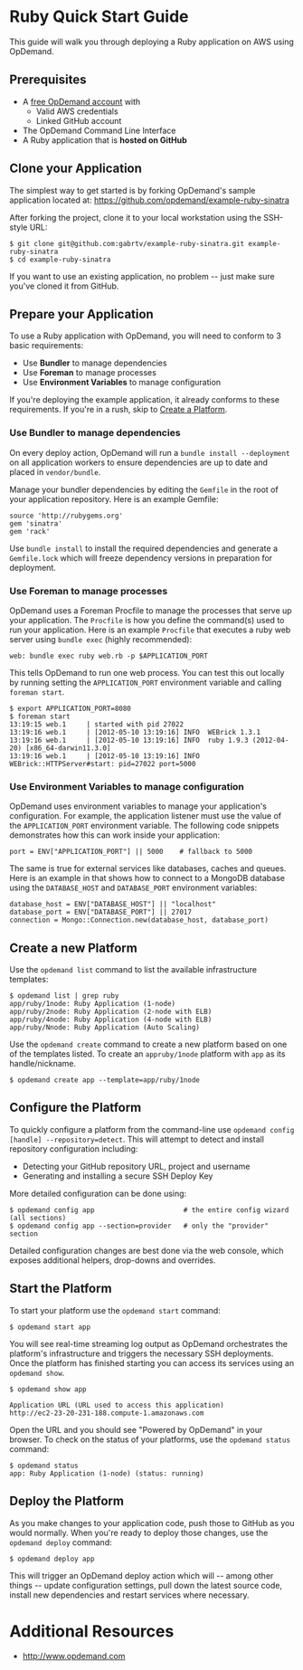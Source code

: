 Ruby Quick Start Guide
======================

This guide will walk you through deploying a Ruby application on AWS using OpDemand.

Prerequisites
--------------
* A [free OpDemand account](https://app.opdemand.com/signup) with
  * Valid AWS credentials
  * Linked GitHub account
* The OpDemand Command Line Interface
* A Ruby application that is **hosted on GitHub**

Clone your Application
----------------------
The simplest way to get started is by forking OpDemand's sample application located at:
<https://github.com/opdemand/example-ruby-sinatra>

After forking the project, clone it to your local workstation using the SSH-style URL:

    $ git clone git@github.com:gabrtv/example-ruby-sinatra.git example-ruby-sinatra
    $ cd example-ruby-sinatra

If you want to use an existing application, no problem -- just make sure you've cloned it from GitHub.

Prepare your Application
------------------------
To use a Ruby application with OpDemand, you will need to conform to 3 basic requirements:

 * Use **Bundler** to manage dependencies
 * Use **Foreman** to manage processes
 * Use **Environment Variables** to manage configuration

If you're deploying the example application, it already conforms to these requirements.  If you're in a rush, skip to [Create a Platform](#create).

### Use Bundler to manage dependencies

On every deploy action, OpDemand will run a `bundle install --deployment` on all application workers to ensure dependencies are up to date and placed in `vendor/bundle`.

Manage your bundler dependencies by editing the `Gemfile` in the root of your application repository.  Here is an example Gemfile:

    source 'http://rubygems.org'
    gem 'sinatra'
    gem 'rack'

Use `bundle install` to install the required dependencies and generate a `Gemfile.lock` which will freeze dependency versions in preparation for deployment.

### Use Foreman to manage processes

OpDemand uses a Foreman Procfile to manage the processes that serve up your application.  The `Procfile` is how you define the command(s) used to run your application.  Here is an example `Procfile` that executes a ruby web server using `bundle exec` (highly recommended):

	web: bundle exec ruby web.rb -p $APPLICATION_PORT

This tells OpDemand to run one web process.  You can test this out locally by running setting the `APPLICATION_PORT` environment variable and calling `foreman start`.

    $ export APPLICATION_PORT=8080
	$ foreman start
    13:19:15 web.1     | started with pid 27022
    13:19:16 web.1     | [2012-05-10 13:19:16] INFO  WEBrick 1.3.1
    13:19:16 web.1     | [2012-05-10 13:19:16] INFO  ruby 1.9.3 (2012-04-20) [x86_64-darwin11.3.0]
    13:19:16 web.1     | [2012-05-10 13:19:16] INFO  WEBrick::HTTPServer#start: pid=27022 port=5000
    
### Use Environment Variables to manage configuration

OpDemand uses environment variables to manage your application's configuration.  For example, the application listener must use the value of the `APPLICATION_PORT` environment variable.  The following code snippets demonstrates how this can work inside your application:

	port = ENV["APPLICATION_PORT"] || 5000    # fallback to 5000

The same is true for external services like databases, caches and queues.  Here is an example in that shows how to connect to a MongoDB database using the `DATABASE_HOST` and `DATABASE_PORT` environment variables:
    
    database_host = ENV["DATABASE_HOST"] || "localhost"
    database_port = ENV["DATABASE_PORT"] || 27017
    connection = Mongo::Connection.new(database_host, database_port)

<h2 id="create">Create a new Platform </h2>

Use the `opdemand list` command to list the available infrastructure templates:

	$ opdemand list | grep ruby
    app/ruby/1node: Ruby Application (1-node)
    app/ruby/2node: Ruby Application (2-node with ELB)
    app/ruby/4node: Ruby Application (4-node with ELB)
    app/ruby/Nnode: Ruby Application (Auto Scaling)

Use the `opdemand create` command to create a new platform based on one of the templates listed.  To create an `appruby/1node` platform with `app` as its handle/nickname.

	$ opdemand create app --template=app/ruby/1node

Configure the Platform
----------------------
To quickly configure a platform from the command-line use `opdemand config [handle] --repository=detect`.  This will attempt to detect and install repository configuration including:

* Detecting your GitHub repository URL, project and username
* Generating and installing a secure SSH Deploy Key

More detailed configuration can be done using:

	$ opdemand config app					   # the entire config wizard (all sections)
	$ opdemand config app --section=provider   # only the "provider" section

Detailed configuration changes are best done via the web console, which exposes additional helpers, drop-downs and overrides.

Start the Platform
------------------
To start your platform use the `opdemand start` command:

	$ opdemand start app
	
You will see real-time streaming log output as OpDemand orchestrates the platform's infrastructure and triggers the necessary SSH deployments.  Once the platform has finished starting you can access its services using an `opdemand show`.

    $ opdemand show app

	Application URL (URL used to access this application)
	http://ec2-23-20-231-188.compute-1.amazonaws.com

Open the URL and you should see "Powered by OpDemand" in your browser.  To check on the status of your platforms, use the `opdemand status` command:

	$ opdemand status
	app: Ruby Application (1-node) (status: running)

Deploy the Platform
----------------------
As you make changes to your application code, push those to GitHub as you would normally.  When you're ready to deploy those changes, use the `opdemand deploy` command:

	$ opdemand deploy app

This will trigger an OpDemand deploy action which will -- among other things -- update configuration settings, pull down the latest source code, install new dependencies and restart services where necessary.


Additional Resources
====================
* <http://www.opdemand.com>

